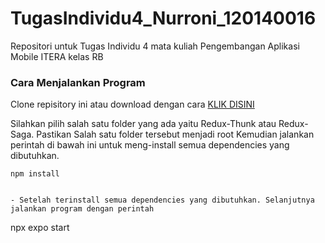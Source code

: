 # TugasIndividu4_Nurroni_120140016
Repositori untuk Tugas Individu 4 mata kuliah Pengembangan Aplikasi Mobile ITERA kelas RB

### Cara Menjalankan Program
Clone repisitory ini atau download dengan cara [KLIK DISINI](https://github.com/rYuuXHikaRi/TugasIndividu4_Nurroni_120140016/archive/refs/heads/main.zip)

Silahkan pilih salah satu folder yang ada yaitu Redux-Thunk atau Redux-Saga. Pastikan Salah satu folder tersebut menjadi root
Kemudian jalankan perintah di bawah ini untuk meng-install semua dependencies yang dibutuhkan.

```
npm install
```
```

- Setelah terinstall semua dependencies yang dibutuhkan. Selanjutnya jalankan program dengan perintah

```
npx expo start
```